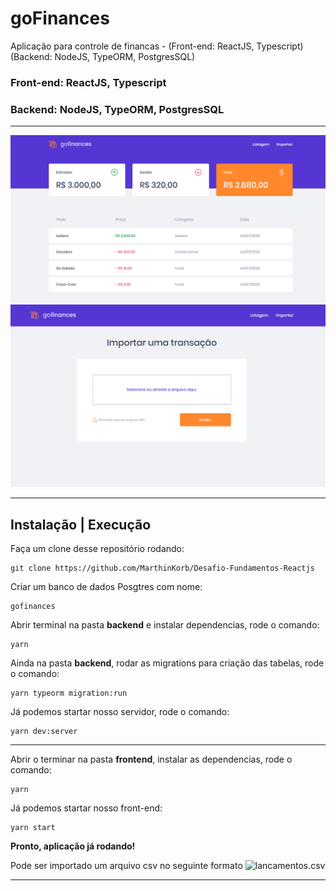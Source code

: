 # goFinances
Aplicação para controle de financas - (Front-end: ReactJS, Typescript) (Backend: NodeJS, TypeORM, PostgresSQL)


### Front-end: ReactJS, Typescript
### Backend: NodeJS, TypeORM, PostgresSQL

----------------------------------------------------

<p align="center">
<img src=".github/dashboard.png" width=800">
<img src=".github/import.png" width=800">
</p>

----------------------------------------------------

## Instalação | Execução

Faça um clone desse repositório rodando:

    git clone https://github.com/MarthinKorb/Desafio-Fundamentos-Reactjs


Criar um banco de dados Posgtres com nome:

    gofinances

Abrir terminal na pasta **backend** e instalar dependencias, rode o comando:

    yarn

Ainda na pasta **backend**, rodar as migrations para criação das tabelas, rode o comando:

    yarn typeorm migration:run

Já podemos startar nosso servidor, rode o comando:

    yarn dev:server

----------------------------------------------------

Abrir o terminar na pasta **frontend**, instalar as dependencias, rode o comando:

    yarn

Já podemos startar nosso front-end:

    yarn start

**Pronto, aplicação já rodando!**

Pode ser importado um arquivo csv no seguinte formato ![lancamentos.csv]()

----------------------------------------------------

#
